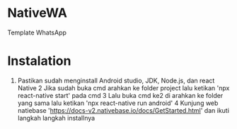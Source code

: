 # NativeWA
Template WhatsApp

# Instalation
1. Pastikan sudah menginstall Android studio, JDK, Node.js, dan react Native
2 Jika sudah buka cmd arahkan ke folder project lalu ketikan 'npx react-native start' pada cmd
3 Lalu buka cmd ke2 di arahkan ke folder yang sama lalu ketikan 'npx react-native run android'
4 Kunjung web natiebase 'https://docs-v2.nativebase.io/docs/GetStarted.html' dan ikuti langkah langkah installnya
